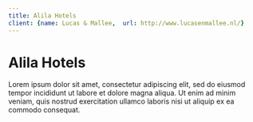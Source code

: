 ```yaml
---
title: Alila Hotels
client: {name: Lucas & Mallee, 	url: http://www.lucasenmallee.nl/}
---
```

# Alila Hotels  
Lorem ipsum dolor sit amet, consectetur adipiscing elit, sed do eiusmod tempor incididunt ut labore et dolore magna aliqua. Ut enim ad minim veniam, quis nostrud exercitation ullamco laboris nisi ut aliquip ex ea commodo consequat.
